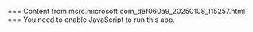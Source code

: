 === Content from msrc.microsoft.com_def060a9_20250108_115257.html ===
You need to enable JavaScript to run this app.
